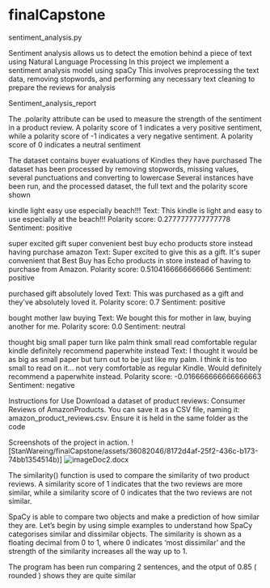 # finalCapstone

sentiment_analysis.py

Sentiment analysis allows us to detect the emotion behind a piece of text using Natural Language Processing
In this project we implement a sentiment analysis model using spaCy
This involves preprocessing the text data, removing stopwords, and performing any necessary text cleaning to prepare the reviews for analysis

Sentiment_analysis_report

The .polarity attribute can be used to measure the strength of the
sentiment in a product review. A polarity score of 1 indicates a very positive
sentiment, while a polarity score of -1 indicates a very negative sentiment. A
polarity score of 0 indicates a neutral sentiment

The dataset contains buyer evaluations of Kindles they have purchased
The dataset has been processed by removing stopwords, missing values, several punctuations and converting to lowercase
Several instances have been run, and the processed dataset, the full text and the polarity score shown

kindle light easy use especially beach!!!
Text: This kindle is light and easy to use especially at the beach!!!
Polarity score: 0.2777777777777778
Sentiment: positive

super excited gift super convenient best buy echo products store instead having purchase amazon
Text: Super excited to give this as a gift. It's super convenient that Best Buy has Echo products in store instead of having to purchase from Amazon.
Polarity score: 0.5104166666666666
Sentiment: positive

purchased gift absolutely loved
Text: This was purchased as a gift and they've absolutely loved it.
Polarity score: 0.7
Sentiment: positive

bought mother law buying
Text: We bought this for mother in law, buying another for me.
Polarity score: 0.0
Sentiment: neutral

thought big small paper turn like palm think small read comfortable regular kindle definitely recommend paperwhite instead
Text: I thought it would be as big as small paper but turn out to be just like my palm. I think it is too small to read on it... not very comfortable as regular Kindle. Would definitely recommend a paperwhite instead.
Polarity score: -0.016666666666666663
Sentiment: negative

Instructions for Use 
Download a dataset of product reviews: Consumer Reviews of AmazonProducts. You can save it as a CSV file, naming it:
amazon_product_reviews.csv.  Ensure it is held in the same folder as the code

Screenshots of the project in action.
![StanWareing/finalCapstone/assets/36082046/8172d4af-25f2-436c-b173-74bb1354514b)]
![image[Doc2.docx](https://github.com/StanWareing/finalCapstone/files/14603769/Doc2.docx)
](https://github.com/StanWareing/finalCapstone/assets/36082046/54b1be13-a113-49dc-b71f-e85f249c29bd)

The similarity() function is used to compare the similarity of two
product reviews. A similarity score of 1 indicates that the two reviews are
more similar, while a similarity score of 0 indicates that the two reviews are
not similar.

SpaCy is able to compare two objects and make a prediction of how similar they
are. Let’s begin by using simple examples to understand how SpaCy categorises
similar and dissimilar objects. The similarity is shown as a floating decimal from 0
to 1, where 0 indicates ‘most dissimilar’ and the strength of the similarity increases
all the way up to 1.

The program has been run comparing 2 sentences, and the otput of 0.85 ( rounded ) shows they are quite similar




 




 
